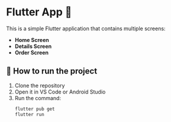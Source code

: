 # Flutter App 🎯

This is a simple Flutter application that contains multiple screens:
- **Home Screen**
- **Details Screen**
- **Order Screen**

## 🚀 How to run the project
1. Clone the repository
2. Open it in VS Code or Android Studio
3. Run the command:
   ```bash
   flutter pub get
   flutter run
